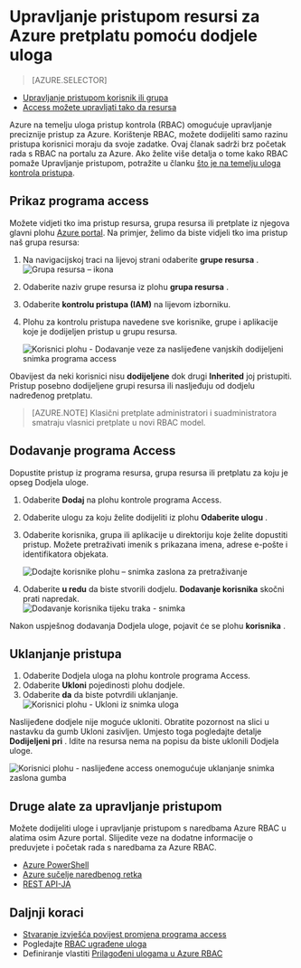 <properties
    pageTitle="Korištenje kontrola pristupa na temelju uloga na portalu za Azure | Microsoft Azure"
    description="Uvod u access upravljanja kontrolu pristupa na temelju uloga na portalu za Azure. Da biste dodijelili dozvole resursa pomoću dodjele uloga."
    services="active-directory"
    documentationCenter=""
    authors="kgremban"
    manager="femila"
    editor=""/>

<tags
    ms.service="active-directory"
    ms.devlang="na"
    ms.topic="get-started-article"
    ms.tgt_pltfrm="na"
    ms.workload="identity"
    ms.date="10/10/2016"
    ms.author="kgremban"/>

# <a name="use-role-assignments-to-manage-access-to-your-azure-subscription-resources"></a>Upravljanje pristupom resursi za Azure pretplatu pomoću dodjele uloga

> [AZURE.SELECTOR]
- [Upravljanje pristupom korisnik ili grupa](role-based-access-control-manage-assignments.md)
- [Access možete upravljati tako da resursa](role-based-access-control-configure.md)

Azure na temelju uloga pristup kontrola (RBAC) omogućuje upravljanje preciznije pristup za Azure. Korištenje RBAC, možete dodijeliti samo razinu pristupa korisnici moraju da svoje zadatke. Ovaj članak sadrži brz početak rada s RBAC na portalu za Azure. Ako želite više detalja o tome kako RBAC pomaže Upravljanje pristupom, potražite u članku [što je na temelju uloga kontrola pristupa](role-based-access-control-what-is.md).

## <a name="view-access"></a>Prikaz programa access
Možete vidjeti tko ima pristup resursa, grupa resursa ili pretplate iz njegova glavni plohu [Azure portal](https://portal.azure.com). Na primjer, želimo da biste vidjeli tko ima pristup naš grupa resursa:

1. Na navigacijskoj traci na lijevoj strani odaberite **grupe resursa** .  
    ![Grupa resursa – ikona](./media/role-based-access-control-configure/resourcegroups_icon.png)
2. Odaberite naziv grupe resursa iz plohu **grupa resursa** .
3. Odaberite **kontrolu pristupa (IAM)** na lijevom izborniku.  
4. Plohu za kontrolu pristupa navedene sve korisnike, grupe i aplikacije koje je dodijeljen pristup u grupu resursa.  

    ![Korisnici plohu - Dodavanje veze za naslijeđene vanjskih dodijeljeni snimka programa access](./media/role-based-access-control-configure/view-access.png)

Obavijest da neki korisnici nisu **dodijeljene** dok drugi **Inherited** joj pristupiti. Pristup posebno dodijeljene grupi resursa ili nasljeđuju od dodjelu nadređenog pretplatu.

> [AZURE.NOTE] Klasični pretplate administratori i suadministratora smatraju vlasnici pretplate u novi RBAC model.


## <a name="add-access"></a>Dodavanje programa Access
Dopustite pristup iz programa resursa, grupa resursa ili pretplatu za koju je opseg Dodjela uloge.

1. Odaberite **Dodaj** na plohu kontrole programa Access.  
2. Odaberite ulogu za koju želite dodijeliti iz plohu **Odaberite ulogu** .
3. Odaberite korisnika, grupa ili aplikacije u direktoriju koje želite dopustiti pristup. Možete pretraživati imenik s prikazana imena, adrese e-pošte i identifikatora objekata.  

    ![Dodajte korisnike plohu – snimka zaslona za pretraživanje](./media/role-based-access-control-configure/grant-access2.png)

4. Odaberite **u redu** da biste stvorili dodjelu. **Dodavanje korisnika** skočni prati napredak.  
    ![Dodavanje korisnika tijeku traka - snimka](./media/role-based-access-control-configure/addinguser_popup.png)

Nakon uspješnog dodavanja Dodjela uloge, pojavit će se plohu **korisnika** .

## <a name="remove-access"></a>Uklanjanje pristupa

1. Odaberite Dodjela uloga na plohu kontrole programa Access.
2. Odaberite **Ukloni** pojedinosti plohu dodjele.  
3. Odaberite **da** da biste potvrdili uklanjanje.  
    ![Korisnici plohu - Ukloni iz snimka uloga](./media/role-based-access-control-configure/remove-access1.png)

Naslijeđene dodjele nije moguće ukloniti. Obratite pozornost na slici u nastavku da gumb Ukloni zasivljen. Umjesto toga pogledajte detalje **Dodijeljeni pri** . Idite na resursa nema na popisu da biste uklonili Dodjela uloge.

![Korisnici plohu - naslijeđene access onemogućuje uklanjanje snimka zaslona gumba](./media/role-based-access-control-configure/remove-access2.png)

## <a name="other-tools-to-manage-access"></a>Druge alate za upravljanje pristupom
Možete dodijeliti uloge i upravljanje pristupom s naredbama Azure RBAC u alatima osim Azure portal.  Slijedite veze na dodatne informacije o preduvjete i početak rada s naredbama za Azure RBAC.

- [Azure PowerShell](role-based-access-control-manage-access-powershell.md)
- [Azure sučelje naredbenog retka](role-based-access-control-manage-access-azure-cli.md)
- [REST API-JA](role-based-access-control-manage-access-rest.md)

## <a name="next-steps"></a>Daljnji koraci
- [Stvaranje izvješća povijest promjena programa access](role-based-access-control-access-change-history-report.md)
- Pogledajte [RBAC ugrađene uloga](role-based-access-built-in-roles.md)
- Definiranje vlastiti [Prilagođeni ulogama u Azure RBAC](role-based-access-control-custom-roles.md)
